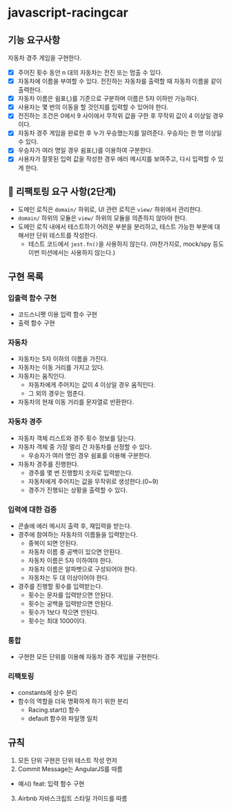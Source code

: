 # javascript-racingcar

## 기능 요구사항

자동차 경주 게임을 구현한다.

- [x] 주어진 횟수 동안 n 대의 자동차는 전진 또는 멈출 수 있다.
- [x] 자동차에 이름을 부여할 수 있다. 전진하는 자동차를 출력할 때 자동차 이름을 같이 출력한다.
- [x] 자동차 이름은 쉼표(,)를 기준으로 구분하며 이름은 5자 이하만 가능하다.
- [x] 사용자는 몇 번의 이동을 할 것인지를 입력할 수 있어야 한다.
- [x] 전진하는 조건은 0에서 9 사이에서 무작위 값을 구한 후 무작위 값이 4 이상일 경우이다.
- [x] 자동차 경주 게임을 완료한 후 누가 우승했는지를 알려준다. 우승자는 한 명 이상일 수 있다.
- [x] 우승자가 여러 명일 경우 쉼표(,)를 이용하여 구분한다.
- [x] 사용자가 잘못된 입력 값을 작성한 경우 에러 메시지를 보여주고, 다시 입력할 수 있게 한다.

## 🎯 리팩토링 요구 사항(2단계)

- 도메인 로직은 `domain/` 하위로, UI 관련 로직은 `view/` 하위에서 관리한다.
- `domain/` 하위의 모듈은 `view/` 하위의 모듈을 의존하지 않아야 한다.
- 도메인 로직 내에서 테스트하기 어려운 부분을 분리하고, 테스트 가능한 부분에 대해서만 단위 테스트를 작성한다.
  - 테스트 코드에서 `jest.fn()`을 사용하지 않는다. (마찬가지로, mock/spy 등도 이번 미션에서는 사용하지 않는다.)

## 구현 목록

### 입출력 함수 구현

- 코드스니펫 이용 입력 함수 구현
- 출력 함수 구현

### 자동차

- 자동차는 5자 이하의 이름을 가진다.
- 자동차는 이동 거리를 가지고 있다.
- 자동차는 움직인다.
  - 자동차에게 주어지는 값이 4 이상일 경우 움직인다.
  - 그 외의 경우는 멈춘다.
- 자동차의 현재 이동 거리를 문자열로 반환한다.

### 자동차 경주

- 자동차 객체 리스트와 경주 횟수 정보를 담는다.
- 자동차 객체 중 가장 멀리 간 자동차를 선정할 수 있다.
  - 우승자가 여러 명인 경우 쉼표를 이용해 구분한다.
- 자동차 경주를 진행한다.
  - 경주를 몇 번 진행할지 숫자로 입력받는다.
  - 자동차에게 주어지는 값을 무작위로 생성한다.(0~9)
  - 경주가 진행되는 상황을 출력할 수 있다.

### 입력에 대한 검증

- 콘솔에 에러 메시지 출력 후, 재입력을 받는다.
- 경주에 참여하는 자동차의 이름들을 입력받는다.
  - 중복이 되면 안된다.
  - 자동차 이름 중 공백이 있으면 안된다.
  - 자동차 이름은 5자 이하여야 한다.
  - 자동차 이름은 알파벳으로 구성되어야 한다.
  - 자동차는 두 대 이상이어야 한다.
- 경주를 진행할 횟수를 입력받는다.
  - 횟수는 문자를 입력받으면 안된다.
  - 횟수는 공백을 입력받으면 안된다.
  - 횟수가 1보다 작으면 안된다.
  - 횟수는 최대 1000이다.

### 통합

- 구현한 모든 단위를 이용해 자동차 경주 게임을 구현한다.

### 리팩토링

- constants에 상수 분리
- 함수의 역할을 더욱 명확하게 하기 위한 분리
  - Racing.start() 함수
  - default 함수와 파일명 일치

## 규칙

1. 모든 단위 구현은 단위 테스트 작성 먼저
2. Commit Message는 AngularJS를 따름

- 예시) feat: 입력 함수 구현

3. Airbnb 자바스크립트 스타일 가이드를 따름
